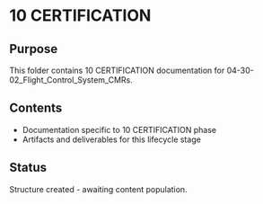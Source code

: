 # 10 CERTIFICATION

## Purpose
This folder contains 10 CERTIFICATION documentation for 04-30-02_Flight_Control_System_CMRs.

## Contents
- Documentation specific to 10 CERTIFICATION phase
- Artifacts and deliverables for this lifecycle stage

## Status
Structure created - awaiting content population.
